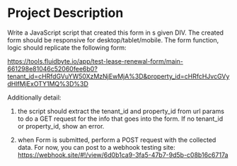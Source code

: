 # Project Description

Write a JavaScript script that created this form in s given DIV. The created form should be responsive for desktop/tablet/mobile. The form function, logic should replicate the following form:

https://tools.fluidbyte.io/app/test-lease-renewal-form/main-661298e81046c52060fee6b0?tenant_id=cHRfdGVuYW50XzMzNjEwMjA%3D&property_id=cHRfcHJvcGVydHlfMjExOTY1MQ%3D%3D

Additionally detail:

1) the script should extract the tenant_id and property_id from url params to do a GET request for the info that goes into the form. If no tenant_id or property_id, show an error. 

2) when Form is submitted, perform a POST request with the collected data.  For now, you can post to a webhook testing site: https://webhook.site/#!/view/6d0b1ca9-3fa5-47b7-9d5b-c08b16c6717a
